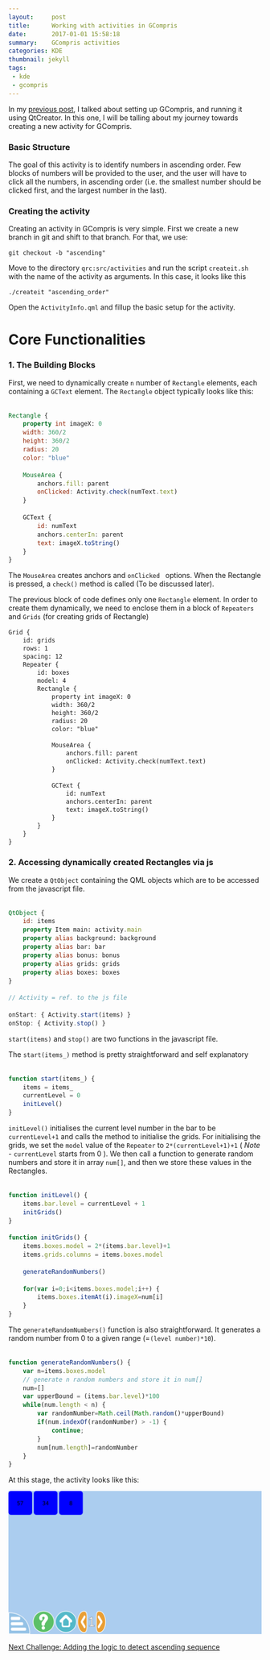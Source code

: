 ```yaml
---
layout:     post
title:      Working with activities in GCompris
date:       2017-01-01 15:58:18
summary:    GCompris activities
categories: KDE
thumbnail: jekyll
tags:
 - kde
 - gcompris
---
```

In my [previous post](https://rudranilbasu.github.io/blog/kde/2016/12/31/GCompris/), I talked about setting up GCompris, and running it using QtCreator. In this one, I will be talling about my journey towards creating a new activity for GCompris.

### Basic Structure

The goal of this activity is to identify numbers in ascending order. Few blocks of numbers will be provided to the user, and the user will have to click all the numbers, in ascending order (i.e. the smallest number should be clicked first, and the largest number in the last).

### Creating the activity

Creating an activity in GCompris is very simple. First we create a new branch in git and shift to that branch. For that, we use:
```
git checkout -b "ascending"
```

Move to the directory `qrc:src/activities` and run the script `createit.sh` with the name of the activity as arguments. In this case, it looks like this 

```
./createit "ascending_order"
```

Open the `ActivityInfo.qml` and fillup the basic setup for the activity.

# Core Functionalities

### 1. The Building Blocks

First, we need to dynamically create `n` number of `Rectangle` elements, each containing a `GCText` element. The `Rectangle` object typically looks like this:

```qml

Rectangle {
    property int imageX: 0
    width: 360/2
    height: 360/2
    radius: 20
    color: "blue"

    MouseArea {
        anchors.fill: parent
        onClicked: Activity.check(numText.text)
    }

    GCText {
        id: numText
        anchors.centerIn: parent
        text: imageX.toString()
    }
}

```

The `MouseArea` creates anchors and `onClicked ` options. When the Rectangle is pressed, a `check()` method is called (To be discussed later).

The previous block of code defines only one `Rectangle` element. In order to create them dynamically, we need to enclose them in a block of `Repeaters` and `Grids` (for creating grids of Rectangle)

```
Grid {
    id: grids
    rows: 1
    spacing: 12
    Repeater {
        id: boxes
        model: 4
        Rectangle {
            property int imageX: 0
            width: 360/2
            height: 360/2
            radius: 20
            color: "blue"

            MouseArea {
                anchors.fill: parent
                onClicked: Activity.check(numText.text)
            }

            GCText {
                id: numText
                anchors.centerIn: parent
                text: imageX.toString()
            }
        }
    }
}

```

### 2. Accessing dynamically created Rectangles via js

We create a `QtObject` containing the QML objects which are to be accessed from the javascript file.

```qml

QtObject {
    id: items
    property Item main: activity.main
    property alias background: background
    property alias bar: bar
    property alias bonus: bonus
    property alias grids: grids
    property alias boxes: boxes
}

// Activity = ref. to the js file

onStart: { Activity.start(items) }
onStop: { Activity.stop() }

```

`start(items)` and `stop()` are two functions in the javascript file.


The `start(items_)` method is pretty straightforward and self explanatory

``` javascript

function start(items_) {
    items = items_
    currentLevel = 0
    initLevel()
}

```

`initLevel()` initialises the current level number in the bar to be `currentLevel+1` and calls the method to initialise the grids. For initialising the grids, we set the `model` value of the `Repeater` to `2*(currentLevel+1)+1` ( *Note* - `currentLevel` starts from 0 ). We then call a function to generate random numbers and store it in array `num[]`, and then we store these values in the Rectangles.

``` javascript

function initLevel() {
    items.bar.level = currentLevel + 1
    initGrids()
}

function initGrids() {
    items.boxes.model = 2*(items.bar.level)+1
    items.grids.columns = items.boxes.model

    generateRandomNumbers()

    for(var i=0;i<items.boxes.model;i++) {
        items.boxes.itemAt(i).imageX=num[i]
    }
}


```

The `generateRandomNumbers()` function is also straightforward. It generates a random number from 0 to a given range (=`(level number)*10`).

``` javascript

function generateRandomNumbers() {
    var n=items.boxes.model
    // generate n random numbers and store it in num[]
    num=[]
    var upperBound = (items.bar.level)*100
    while(num.length < n) {
        var randomNumber=Math.ceil(Math.random()*upperBound)
        if(num.indexOf(randomNumber) > -1) {
            continue;
        }
        num[num.length]=randomNumber
    }
}

```


At this stage, the activity looks like this:

![img](https://github.com/RudraNilBasu/blog/blob/gh-pages/images/GCompris/ascending_1.png?raw=true)

[Next Challenge: Adding the logic to detect ascending sequence]()